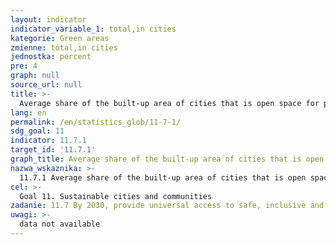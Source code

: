 ```yaml
---
layout: indicator
indicator_variable_1: total,in cities
kategorie: Green areas
zmienne: total,in cities
jednostka: percent
pre: 4
graph: null
source_url: null
title: >-
  Average share of the built-up area of cities that is open space for public use for all, by sex, age and persons with disabilities
lang: en
permalink: /en/statistics_glob/11-7-1/
sdg_goal: 11
indicator: 11.7.1
target_id: '11.7.1'
graph_title: Average share of the built-up area of cities that is open space for public use for all, by sex, age and persons with disabilities
nazwa_wskaznika: >-
  11.7.1 Average share of the built-up area of cities that is open space for public use for all, by sex, age and persons with disabilities
cel: >-
  Goal 11. Sustainable cities and communities
zadanie: 11.7 By 2030, provide universal access to safe, inclusive and accessible, green and public spaces, in particular for women and children, older persons and persons with disabilities
uwagi: >-
  data not available
---
```

